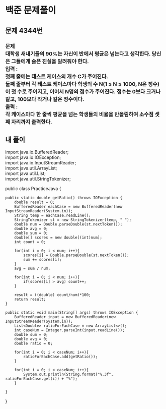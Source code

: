 # 백준 문제풀이

## 문제 4344번
### 문제<br>대학생 새내기들의 90%는 자신이 반에서 평균은 넘는다고 생각한다. 당신은 그들에게 슬픈 진실을 알려줘야 한다.<br>입력 :<br>첫째 줄에는 테스트 케이스의 개수 C가 주어진다.<br>둘째 줄부터 각 테스트 케이스마다 학생의 수 N(1 ≤ N ≤ 1000, N은 정수)이 첫 수로 주어지고, 이어서 N명의 점수가 주어진다. 점수는 0보다 크거나 같고, 100보다 작거나 같은 정수이다.<br>출력 :<br>각 케이스마다 한 줄씩 평균을 넘는 학생들의 비율을 반올림하여 소수점 셋째 자리까지 출력한다.
## 내 풀이
import java.io.BufferedReader;<br>
import java.io.IOException;<br>
import java.io.InputStreamReader;<br>
import java.util.ArrayList;<br>
import java.util.List;<br>
import java.util.StringTokenizer;<br>

public class PracticeJava {

    public static double getRatio() throws IOException {
        double result = 0;
        BufferedReader eachCase = new BufferedReader(new InputStreamReader(System.in));
        String temp = eachCase.readLine();
        StringTokenizer st = new StringTokenizer(temp, " ");
        double num = Double.parseDouble(st.nextToken());
        double avg = 0;
        double sum = 0;
        double[] scores = new double[(int)num];
        int count = 0;

        for(int i = 0; i < num; i++){
            scores[i] = Double.parseDouble(st.nextToken());
            sum += scores[i];
        }
        avg = sum / num;

        for(int i = 0; i < num; i++){
            if(scores[i] > avg) count++;
        }

        result = ((double) count/num)*100;
        return result;
    }

    public static void main(String[] args) throws IOException {
        BufferedReader input = new BufferedReader(new InputStreamReader(System.in));
        List<Double> ratioForEachCase = new ArrayList<>();
        int caseNum = Integer.parseInt(input.readLine());
        double sum = 0;
        double avg = 0;
        double ratio = 0;

        for(int i = 0; i < caseNum; i++){
            ratioForEachCase.add(getRatio());
        }

        for(int i = 0; i < caseNum; i++){
            System.out.println(String.format("%.3f", ratioForEachCase.get(i)) + "%");
        }

    }
}